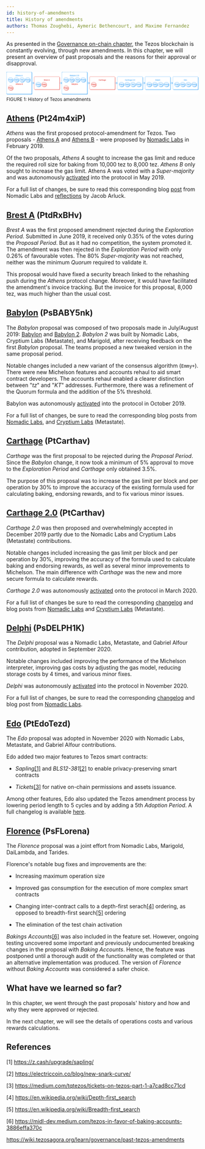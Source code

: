 ```yaml
---
id: history-of-amendments
title: History of amendments
authors: Thomas Zoughebi, Aymeric Bethencourt, and Maxime Fernandez
---
```


As presented in the [Governance on-chain chapter](/tezos-basics/governance-on-chain), the Tezos blockchain is constantly evolving, through new amendments. In this chapter, we will present an overview of past proposals and the reasons for their approval or disapproval.

![](../../static/img/tezos-basics/history_of_tezos_amendement.svg)
<small className="figure">FIGURE 1: History of Tezos amendments</small>

## [Athens](https://www.tezosagora.org/proposal/1) (Pt24m4xiP)
*Athens* was the first proposed protocol-amendment for Tezos. Two proposals - [Athens A](https://www.tezosagora.org/proposal/1) and [Athens B](https://forum.tezosagora.org/t/athens-b-psd1ynubh/33) - were proposed by [Nomadic Labs](https://blog.nomadic-labs.com/athens-our-proposals-for-the-first-voted-amendment.html) in February 2019.

Of the two proposals, _Athens A_ sought to increase the gas limit and reduce the required roll size for baking from 10,000 tez to 8,000 tez. _Athens B_ only sought to increase the gas limit. Athens A was voted with a _Super-majority_ and was autonomously [activated](https://twitter.com/TezosAgoraBot/status/1133901612790034432?s=20) into the protocol in May 2019.

For a full list of changes, be sure to read this corresponding blog [post](https://blog.nomadic-labs.com/athens-proposals-injected.html) from Nomadic Labs and [reflections](https://medium.com/tqtezos/reflecting-on-athens-the-first-self-amendment-of-tezos-4791ab3b1de1) by Jacob Arluck. 

## [Brest A](https://www.tezosagora.org/proposal/3) (PtdRxBHv)
*Brest A* was the first proposed amendment rejected during the _Exploration Period_. Submitted in June 2019, it received only 0.35% of the votes during the _Proposal Period_. But as it had no competition, the system promoted it. The amendment was then rejected in the _Exploration Period_ with only 0.26% of favourable votes. The 80% _Super-majority_ was not reached, neither was the minimum _Quorum_ required to validate it.

This proposal would have fixed a security breach linked to the rehashing push during the _Athens_ protocol change. Moreover, it would have facilitated the amendment's invoice tracking. But the invoice for this proposal, 8,000 tez, was much higher than the usual cost.

## [Babylon](https://www.tezosagora.org/proposal/5) (PsBABY5nk)
The *Babylon* proposal was composed of two proposals made in July/August 2019: [Babylon](https://www.tezosagora.org/proposal/4) and [Babylon 2](https://www.tezosagora.org/proposal/5). *Babylon 2* was built by Nomadic Labs, Cryptium Labs (Metastate), and Marigold, after receiving feedback on the first _Babylon_ proposal. The teams proposed a new tweaked version in the same proposal period.

Notable changes included a new variant of the consensus algorithm (`Emmy+`). There were new Michelson features and accounts rehaul to aid smart contract developers. The accounts rehaul enabled a clearer distinction between "_tz_" and "_KT_" addresses. Furthermore, there was a refinement of the Quorum formula and the addition of the 5% threshold.

Babylon was autonomously [activated](https://twitter.com/adrian_brink/status/1185137422432161792?s=20) into the protocol in October 2019.

For a full list of changes, be sure to read the corresponding blog posts from [Nomadic Labs](https://blog.nomadic-labs.com/babylon-proposal-injected.html), and [Cryptium Labs](https://medium.com/metastatedev/on-babylon2-0-1-58058d9d2106) (Metastate). 

## [Carthage](https://www.tezosagora.org/proposal/6) (PtCarthav)
*Carthage* was the first proposal to be rejected during the _Proposal Period_. Since the _Babylon_ change, it now took a minimum of 5% approval to move to the _Exploration Period_ and _Carthage_ only obtained 3.5%.

The purpose of this proposal was to increase the gas limit per block and per operation by 30% to improve the accuracy of the existing formula used for calculating baking, endorsing rewards, and to fix various minor issues.

## [Carthage 2.0](https://www.tezosagora.org/proposal/7) (PtCarthav)
*Carthage 2.0* was then proposed and overwhelmingly accepted in December 2019 partly due to the Nomadic Labs and Cryptium Labs (Metastate) contributions.

Notable changes included increasing the gas limit per block and per operation by 30%, improving the accuracy of the formula used to calculate baking and endorsing rewards, as well as several minor improvements to Michelson. The main difference with _Carthage_ was the new and more secure formula to calculate rewards.

*Carthage 2.0* was autonomously [activated](https://twitter.com/tezos/status/1235590757416751105?s=20) onto the protocol in March 2020.

For a full list of changes be sure to read the corresponding [changelog](https://tezos.gitlab.io/protocols/006_carthage.html#changelog) and blog posts from [Nomadic Labs](https://blog.nomadic-labs.com/carthage-changelog-and-testnet.html) and [Cryptium Labs](https://medium.com/metastatedev/updating-the-potential-carthage-proposal-and-resetting-the-carthagenet-test-network-f413a792571f) (Metastate). 

## [Delphi](https://www.tezosagora.org/proposal/8) (PsDELPH1K)
The *Delphi* proposal was a Nomadic Labs, Metastate, and Gabriel Alfour contribution, adopted in September 2020.

Notable changes included improving the performance of the Michelson interpreter, improving gas costs by adjusting the gas model, reducing storage costs by 4 times, and various minor fixes.

*Delphi* was autonomously [activated](https://twitter.com/tezos/status/1326877616322859009?s=20) into the protocol in November 2020.

For a full list of changes, be sure to read the corresponding [changelog](https://blog.nomadic-labs.com/delphi-changelog.html#007-delphi-changelog) and blog post from [Nomadic Labs](https://blog.nomadic-labs.com/delphi-official-release.html).

## [Edo](https://www.tezosagora.org/proposal/9) (PtEdoTezd)
The *Edo* proposal was adopted in November 2020 with Nomadic Labs, Metastate, and Gabriel Alfour contributions.

Edo added two major features to Tezos smart contracts:

* *Sapling*[[1]](/tezos-basics/history-of-amendments#references) and *BLS12-381*[[2]](/tezos-basics/history-of-amendments#references) to enable privacy-preserving smart contracts

* *Tickets*[[3]](/tezos-basics/history-of-amendments#references) for native on-chain permissions and assets issuance.

Among other features, Edo also updated the Tezos amendment process by lowering period length to 5 cycles and by adding a 5th *Adoption Period*. A full changelog is available [here](https://tezos.gitlab.io/protocols/008_edo.html).

## [Florence](https://www.tezosagora.org/proposal/11) (PsFLorena)
The *Florence* proposal was a joint effort from Nomadic Labs, Marigold, DaiLambda, and Tarides.

Florence's notable bug fixes and improvements are the:

* Increasing maximum operation size

* Improved gas consumption for the execution of more complex smart contracts

* Changing inter-contract calls to a depth-first serach[[4]](/tezos-basics/history-of-amendments#references) ordering, as opposed to breadth-first search[[5]](/tezos-basics/history-of-amendments#references) ordering

* The elimination of the test chain activation
  
*Bakings Accounts*[[6]](/tezos-basics/history-of-amendments#references) was also included in the feature set. However, ongoing testing uncovered some important and previously undocumented breaking changes in the proposal with *Baking Accounts*. Hence, the feature was postponed until a thorough audit of the functionality was completed or that an alternative implementation was produced. The version of *Florence* without *Baking Accounts* was considered a safer choice.

## What have we learned so far?
In this chapter, we went through the past proposals' history and how and why they were approved or rejected.

In the next chapter, we will see the details of operations costs and various rewards calculations.

## References 

[1] https://z.cash/upgrade/sapling/

[2] https://electriccoin.co/blog/new-snark-curve/

[3] https://medium.com/tqtezos/tickets-on-tezos-part-1-a7cad8cc71cd

[4] https://en.wikipedia.org/wiki/Depth-first_search

[5] https://en.wikipedia.org/wiki/Breadth-first_search

[6] https://midl-dev.medium.com/tezos-in-favor-of-baking-accounts-3886effa370c

https://wiki.tezosagora.org/learn/governance/past-tezos-amendments
